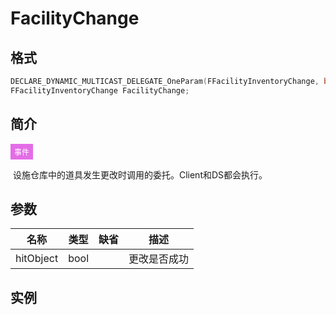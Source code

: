 # FacilityChange

## 格式

```c++
DECLARE_DYNAMIC_MULTICAST_DELEGATE_OneParam(FFacilityInventoryChange, bool, success);
FFacilityInventoryChange FacilityChange;
```

## 简介

<span style="padding: 4px 6px; font-size: 12px; display: inline-block; color: #FFFFFF; background: #E36DE7;">事件</span>	

​	设施仓库中的道具发生更改时调用的委托。Client和DS都会执行。

## 参数

| 名称      | 类型 | 缺省 | 描述         |
| --------- | ---- | ---- | ------------ |
| hitObject | bool |      | 更改是否成功 |

## 实例